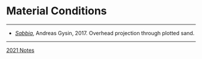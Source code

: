 # Material Conditions

---



* [*Sabbia*](https://vimeo.com/249372973), Andreas Gysin, 2017. Overhead projection through plotted sand.

---

[2021 Notes](https://courses.ideate.cmu.edu/60-428/f2021/daily-notes/10-25-new-beginning/material-conditions/)